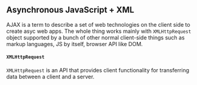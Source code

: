 ## Asynchronous JavaScript + XML
AJAX is a term to describe a set of web technologies on the client side to create asyc web apps. The whole thing works mainly with `XMLHttpRequest` object supported by a bunch of other normal client-side things such as markup languages, JS by itself, browser API like DOM.


#### `XMLHttpRequest` 
`XMLHttpRequest` is an API that provides client functionality for transferring data between a client and a server. 
